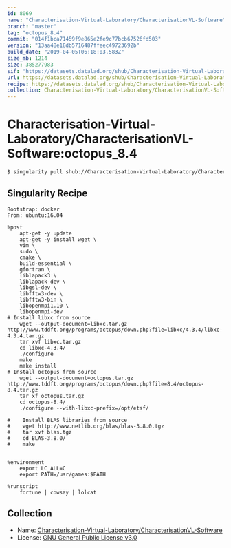 ```yaml
---
id: 8069
name: "Characterisation-Virtual-Laboratory/CharacterisationVL-Software"
branch: "master"
tag: "octopus_8.4"
commit: "014f1bca71459f9e865e2fe9c77bcb67526fd503"
version: "13aa48e18db5716487ffeec49723692b"
build_date: "2019-04-05T06:18:03.583Z"
size_mb: 1214
size: 385277983
sif: "https://datasets.datalad.org/shub/Characterisation-Virtual-Laboratory/CharacterisationVL-Software/octopus_8.4/2019-04-05-014f1bca-13aa48e1/13aa48e18db5716487ffeec49723692b.simg"
url: https://datasets.datalad.org/shub/Characterisation-Virtual-Laboratory/CharacterisationVL-Software/octopus_8.4/2019-04-05-014f1bca-13aa48e1/
recipe: https://datasets.datalad.org/shub/Characterisation-Virtual-Laboratory/CharacterisationVL-Software/octopus_8.4/2019-04-05-014f1bca-13aa48e1/Singularity
collection: Characterisation-Virtual-Laboratory/CharacterisationVL-Software
---
```


# Characterisation-Virtual-Laboratory/CharacterisationVL-Software:octopus_8.4

```bash
$ singularity pull shub://Characterisation-Virtual-Laboratory/CharacterisationVL-Software:octopus_8.4
```

## Singularity Recipe

```singularity
Bootstrap: docker
From: ubuntu:16.04

%post
    apt-get -y update
    apt-get -y install wget \
    vim \
    sudo \
    cmake \
    build-essential \
    gfortran \
    liblapack3 \
    liblapack-dev \
    libgsl-dev \
    libfftw3-dev \
    libfftw3-bin \
    libopenmpi1.10 \
    libopenmpi-dev
# Install libxc from source
    wget --output-document=libxc.tar.gz http://www.tddft.org/programs/octopus/down.php?file=libxc/4.3.4/libxc-4.3.4.tar.gz
    tar xvf libxc.tar.gz
    cd libxc-4.3.4/
    ./configure
    make
    make install
# Install octopus from source
    wget --output-document=octopus.tar.gz http://www.tddft.org/programs/octopus/down.php?file=8.4/octopus-8.4.tar.gz
    tar xf octopus.tar.gz
    cd octopus-8.4/
    ./configure --with-libxc-prefix=/opt/etsf/
    
#    Install BLAS libraries from source
#    wget http://www.netlib.org/blas/blas-3.8.0.tgz
#    tar xvf blas.tgz
#    cd BLAS-3.8.0/
#    make 
    

%environment
    export LC_ALL=C
    export PATH=/usr/games:$PATH

%runscript
    fortune | cowsay | lolcat
```

## Collection

 - Name: [Characterisation-Virtual-Laboratory/CharacterisationVL-Software](https://github.com/Characterisation-Virtual-Laboratory/CharacterisationVL-Software)
 - License: [GNU General Public License v3.0](https://api.github.com/licenses/gpl-3.0)

